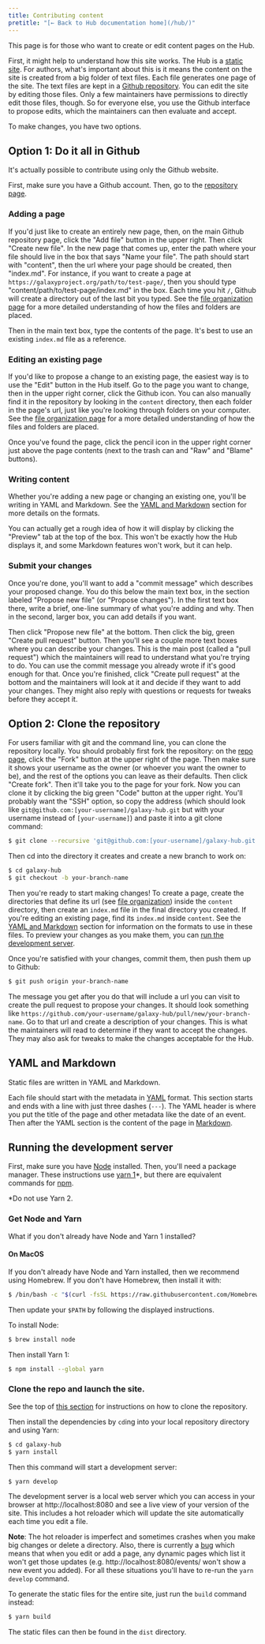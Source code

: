 ```yaml
---
title: Contributing content
pretitle: "[← Back to Hub documentation home](/hub/)"
---
```


This page is for those who want to create or edit content pages on the Hub.

First, it might help to understand how this site works. The Hub is a [static site](https://bejamas.io/discovery/static-site-generators/). For authors, what's important about this is it means the content on the site is created from a big folder of text files. Each file generates one page of the site. The text files are kept in a [Github repository](https://github.com/galaxyproject/galaxy-hub). You can edit the site by editing those files. Only a few maintainers have permissions to directly edit those files, though. So for everyone else, you use the Github interface to propose edits, which the maintainers can then evaluate and accept.

To make changes, you have two options.

## Option 1: Do it all in Github

It's actually possible to contribute using only the Github website.

First, make sure you have a Github account. Then, go to the [repository page](https://github.com/galaxyproject/galaxy-hub).

### Adding a page

If you'd just like to create an entirely new page, then, on the main Github repository page, click the "Add file" button in the upper right. Then click "Create new file". In the new page that comes up, enter the path where your file should live in the box that says "Name your file". The path should start with "content", then the url where your page should be created, then "index.md". For instance, if you want to create a page at `https://galaxyproject.org/path/to/test-page/`, then you should type "content/path/to/test-page/index.md" in the box. Each time you hit `/`, Github will create a directory out of the last bit you typed. See the [file organization page](/hub/contributing/file-organization/) for a more detailed understanding of how the files and folders are placed.

Then in the main text box, type the contents of the page. It's best to use an existing `index.md` file as a reference.

### Editing an existing page

If you'd like to propose a change to an existing page, the easiest way is to use the "Edit" button in the Hub itself. Go to the page you want to change, then in the upper right corner, click the Github icon. You can also manually find it in the repository by looking in the `content` directory, then each folder in the page's url, just like you're looking through folders on your computer. See the [file organization page](/hub/contributing/file-organization/) for a more detailed understanding of how the files and folders are placed.

Once you've found the page, click the pencil icon in the upper right corner just above the page contents (next to the trash can and "Raw" and "Blame" buttons).

### Writing content

Whether you're adding a new page or changing an existing one, you'll be writing in YAML and Markdown. See the [YAML and Markdown](#yaml-and-markdown) section for more details on the formats.

You can actually get a rough idea of how it will display by clicking the "Preview" tab at the top of the box. This won't be exactly how the Hub displays it, and some Markdown features won't work, but it can help.

### Submit your changes

Once you're done, you'll want to add a "commit message" which describes your proposed change. You do this below the main text box, in the section labeled "Propose new file" (or "Propose changes"). In the first text box there, write a brief, one-line summary of what you're adding and why. Then in the second, larger box, you can add details if you want.

Then click "Propose new file" at the bottom. Then click the big, green "Create pull request" button. Then you'll see a couple more text boxes where you can describe your changes. This is the main post (called a "pull request") which the maintainers will read to understand what you're trying to do. You can use the commit message you already wrote if it's good enough for that. Once you're finished, click "Create pull request" at the bottom and the maintainers will look at it and decide if they want to add your changes. They might also reply with questions or requests for tweaks before they accept it.

## Option 2: Clone the repository

For users familiar with git and the command line, you can clone the repository locally. You should probably first fork the repository: on the [repo page](https://github.com/galaxyproject/galaxy-hub), click the "Fork" button at the upper right of the page. Then make sure it shows your username as the owner (or whoever you want the owner to be), and the rest of the options you can leave as their defaults. Then click "Create fork". Then it'll take you to the page for your fork. Now you can clone it by clicking the big green "Code" button at the upper right. You'll probably want the "SSH" option, so copy the address (which should look like `git@github.com:[your-username]/galaxy-hub.git` but with your username instead of `[your-username]`) and paste it into a git clone command:
```sh
$ git clone --recursive 'git@github.com:[your-username]/galaxy-hub.git'
```
Then cd into the directory it creates and create a new branch to work on:
```sh
$ cd galaxy-hub
$ git checkout -b your-branch-name
```
Then you're ready to start making changes! To create a page, create the directories that define its url (see [file organization](/hub/contributing/file-organization/)) inside the `content` directory, then create an `index.md` file in the final directory you created. If you're editing an existing page, find its `index.md` inside `content`. See the [YAML and Markdown](#yaml-and-markdown) section for information on the formats to use in these files. To preview your changes as you make them, you can [run the development server](#running-the-development-server).

Once you're satisfied with your changes, commit them, then push them up to Github:
```sh
$ git push origin your-branch-name
```
The message you get after you do that will include a url you can visit to create the pull request to propose your changes. It should look something like `https://github.com/your-username/galaxy-hub/pull/new/your-branch-name`. Go to that url and create a description of your changes. This is what the maintainers will read to determine if they want to accept the changes. They may also ask for tweaks to make the changes acceptable for the Hub.

## YAML and Markdown

Static files are written in YAML and Markdown.

Each file should start with the metadata in [YAML](https://www.cloudbees.com/blog/yaml-tutorial-everything-you-need-get-started) format. This section starts and ends with a line with just three dashes (`---`). The YAML header is where you put the title of the page and other metadata like the date of an event. Then after the YAML section is the content of the page in [Markdown](https://www.markdownguide.org/basic-syntax/).

## Running the development server

First, make sure you have [Node](https://nodejs.org/en/) installed. Then, you'll need a package manager. These instructions use [yarn 1](https://yarnpkg.com/)\*, but there are equivalent commands for [npm](https://docs.npmjs.com/cli/v7/commands/npm).

\*Do not use Yarn 2.

### Get Node and Yarn

What if you don't already have Node and Yarn 1 installed?

#### On MacOS

If you don't already have Node and Yarn installed, then we recommend using Homebrew.  If you don't have Homebrew, then install it with:
```sh
$ /bin/bash -c "$(curl -fsSL https://raw.githubusercontent.com/Homebrew/install/HEAD/install.sh)"
```
Then update your `$PATH` by following the displayed instructions.

To install Node:
```sh
$ brew install node
```

Then install Yarn 1:
```sh
$ npm install --global yarn
```

### Clone the repo and launch the site.

See the top of [this section](#option-2-clone-the-repository) for instructions on how to clone the repository.

Then install the dependencies by `cd`ing into your local repository directory and using Yarn:
```sh
$ cd galaxy-hub
$ yarn install
```

Then this command will start a development server:
```sh
$ yarn develop
```
The development server is a local web server which you can access in your browser at http://localhost:8080 and see a live view of your version of the site. This includes a hot reloader which will update the site automatically each time you edit a file.

**Note**: The hot reloader is imperfect and sometimes crashes when you make big changes or delete a directory. Also, there is currently a [bug](https://github.com/galaxyproject/galaxy-hub/issues/1697) which means that when you edit or add a page, any dynamic pages which list it won't get those updates (e.g. http://localhost:8080/events/ won't show a new event you added). For all these situations you'll have to re-run the `yarn develop` command.

To generate the static files for the entire site, just run the `build` command instead:
```sh
$ yarn build
```
The static files can then be found in the `dist` directory.
